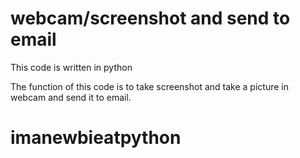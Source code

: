 # webcam/screenshot and send to email

This code is written in python 

The function of this code is to take screenshot and take a picture in webcam and send it to email.


# imanewbieatpython
